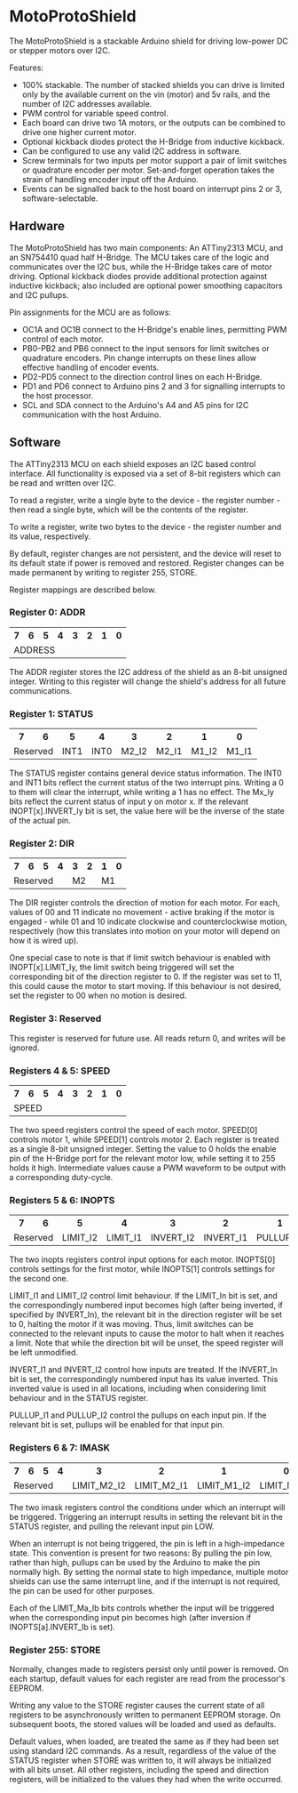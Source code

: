 MotoProtoShield
===============

The MotoProtoShield is a stackable Arduino shield for driving low-power DC or
stepper motors over I2C.

Features:

 - 100% stackable. The number of stacked shields you can drive is limited only
   by the available current on the vin (motor) and 5v rails, and the number of
   I2C addresses available.
 - PWM control for variable speed control.
 - Each board can drive two 1A motors, or the outputs can be combined to drive
   one higher current motor.
 - Optional kickback diodes protect the H-Bridge from inductive kickback.
 - Can be configured to use any valid I2C address in software.
 - Screw terminals for two inputs per motor support a pair of limit switches or
   quadrature encoder per motor. Set-and-forget operation takes the strain of
   handling encoder input off the Arduino.
 - Events can be signalled back to the host board on interrupt pins 2 or 3,
   software-selectable.

Hardware
--------

The MotoProtoShield has two main components: An ATTiny2313 MCU, and an SN754410
quad half H-Bridge. The MCU takes care of the logic and communicates over the
I2C bus, while the H-Bridge takes care of motor driving. Optional kickback
diodes provide additional protection against inductive kickback; also included
are optional power smoothing capacitors and I2C pullups.

Pin assignments for the MCU are as follows:

 - OC1A and OC1B connect to the H-Bridge's enable lines,
   permitting PWM control of each motor.
 - PB0-PB2 and PB6 connect to the input sensors for limit switches or quadrature
   encoders. Pin change interrupts on these lines allow effective handling of
   encoder events.
 - PD2-PD5 connect to the direction control lines on each H-Bridge.
 - PD1 and PD6 connect to Arduino pins 2 and 3 for signalling interrupts to the
   host processor.
 - SCL and SDA connect to the Arduino's A4 and A5 pins for I2C communication
   with the host Arduino.

Software
--------

The ATTiny2313 MCU on each shield exposes an I2C based control interface. All
functionality is exposed via a set of 8-bit registers which can be read and
written over I2C.

To read a register, write a single byte to the device - the register number -
then read a single byte, which will be the contents of the register.

To write a register, write two bytes to the device - the register number and its
value, respectively.

By default, register changes are not persistent, and the device will reset to
its default state if power is removed and restored. Register changes can be 
made permanent by writing to register 255, STORE.

Register mappings are described below.

### Register 0: ADDR

<table>
  <tr><th>7</th><th>6</th><th>5</th><th>4</th><th>3</th><th>2</th><th>1</th><th>0</th></tr>
  <tr><td colspan="8">ADDRESS</td></tr>
</table>

The ADDR register stores the I2C address of the shield as an 8-bit unsigned
integer. Writing to this register will change the shield's address for all future
communications.

### Register 1: STATUS

<table>
  <tr><th>7</th><th>6</th><th>5</th><th>4</th><th>3</th><th>2</th><th>1</th><th>0</th></tr>
  <tr><td colspan="2">Reserved</td><td>INT1</td><td>INT0</td><td>M2_I2</td><td>M2_I1</td><td>M1_I2</td><td>M1_I1</td></tr>
</table>

The STATUS register contains general device status information. The INT0 and
INT1 bits reflect the current status of the two interrupt pins. Writing a 0 to
them will clear the interrupt, while writing a 1 has no effect. The Mx_Iy bits
reflect the current status of input y on motor x. If the relevant
INOPT[x].INVERT_Iy bit is set, the value here will be the inverse of the state
of the actual pin.

### Register 2: DIR

<table>
  <tr><th>7</th><th>6</th><th>5</th><th>4</th><th>3</th><th>2</th><th>1</th><th>0</th></tr>
  <tr><td colspan="4">Reserved</td><td colspan="2">M2</td><td colspan="2">M1</td></tr>
</table>

The DIR register controls the direction of motion for each motor. For each,
values of 00 and 11 indicate no movement - active braking if the motor is
engaged - while 01 and 10 indicate clockwise and counterclockwise motion,
respectively (how this translates into motion on your motor will depend on how
it is wired up).

One special case to note is that if limit switch behaviour is enabled with
INOPT[x].LIMIT_Iy, the limit switch being triggered will set the corresponding
bit of the direction register to 0. If the register was set to 11, this could
cause the motor to start moving. If this behaviour is not desired, set the
register to 00 when no motion is desired.

### Register 3: Reserved

This register is reserved for future use. All reads return 0, and writes will be
ignored.

### Registers 4 & 5: SPEED

<table>
  <tr><th>7</th><th>6</th><th>5</th><th>4</th><th>3</th><th>2</th><th>1</th><th>0</th></tr>
  <tr><td colspan="8">SPEED</td></tr>
</table>

The two speed registers control the speed of each motor. SPEED[0] controls motor
1, while SPEED[1] controls motor 2. Each register is treated as a single 8-bit
unsigned integer. Setting the value to 0 holds the enable pin of the H-Bridge
port for the relevant motor low, while setting it to 255 holds it high.
Intermediate values cause a PWM waveform to be output with a corresponding
duty-cycle.

### Registers 5 & 6: INOPTS

<table>
  <tr><th>7</th><th>6</th><th>5</th><th>4</th><th>3</th><th>2</th><th>1</th><th>0</th></tr>
  <tr><td colspan="2">Reserved</td><td>LIMIT_I2</td><td>LIMIT_I1</td><td>INVERT_I2</td><td>INVERT_I1</td><td>PULLUP_I2</td><td>PULLUP_I1</td></tr>
</table>

The two inopts registers control input options for each motor. INOPTS[0]
controls settings for the first motor, while INOPTS[1] controls settings for the
second one.

LIMIT_I1 and LIMIT_I2 control limit behaviour. If the LIMIT_In bit is set, and
the correspondingly numbered input becomes high (after being inverted, if
specified by INVERT_In), the relevant bit in the direction register will be set
to 0, halting the motor if it was moving. Thus, limit switches can be connected
to the relevant inputs to cause the motor to halt when it reaches a limit. Note
that while the direction bit will be unset, the speed register will be left
unmodified.

INVERT_I1 and INVERT_I2 control how inputs are treated. If the INVERT_In bit is
set, the correspondingly numbered input has its value inverted. This inverted
value is used in all locations, including when considering limit behaviour and
in the STATUS register.

PULLUP_I1 and PULLUP_I2 control the pullups on each input pin. If the relevant
bit is set, pullups will be enabled for that input pin.

### Registers 6 & 7: IMASK

<table>
  <tr><th>7</th><th>6</th><th>5</th><th>4</th><th>3</th><th>2</th><th>1</th><th>0</th></tr>
  <tr><td colspan="4">Reserved</td><td>LIMIT_M2_I2</td><td>LIMIT_M2_I1</td><td>LIMIT_M1_I2</td><td>LIMIT_M1_I1</td></tr>
</table>

The two imask registers control the conditions under which an interrupt will be
triggered. Triggering an interrupt results in setting the relevant bit in the
STATUS register, and pulling the relevant input pin LOW.

When an interrupt is not being triggered, the pin is left in a high-impedance
state. This convention is present for two reasons: By pulling the pin low,
rather than high, pullups can be used by the Arduino to make the pin normally
high. By setting the normal state to high impedance, multiple motor shields can
use the same interrupt line, and if the interrupt is not required, the pin can
be used for other purposes.

Each of the LIMIT_Ma_Ib bits controls whether the input will be triggered when
the corresponding input pin becomes high (after inversion if INOPTS[a].INVERT_Ib
is set).

### Register 255: STORE

Normally, changes made to registers persist only until power is removed. On each
startup, default values for each register are read from the processor's EEPROM.

Writing any value to the STORE register causes the current state of all
registers to be asynchronously written to permanent EEPROM storage. On
subsequent boots, the stored values will be loaded and used as defaults.

Default values, when loaded, are treated the same as if they had been set using
standard I2C commands. As a result, regardless of the value of the STATUS
register when STORE was written to, it will always be initialized with all bits
unset. All other registers, including the speed and direction registers, will
be initialized to the values they had when the write occurred.
